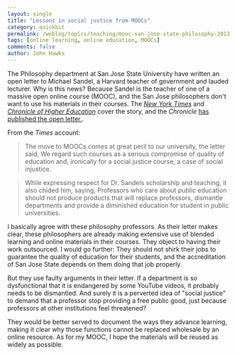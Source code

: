 ```yaml
---
layout: single 
title: "Lessons in social justice from MOOCs" 
category: quickbit
permalink: /weblog/topics/teaching/mooc-san-jose-state-philosophy-2013.html
tags: [online learning, online education, MOOCs] 
comments: false 
author: John Hawks 
---
```


The Philosophy department at San Jose State University have written an open letter to Michael Sandel, a Harvard teacher of government and lauded lecturer. Why is this news? Because Sandel is the teacher of one of a massive open online course (MOOC), and the San Jose philosophers don't want to use his materials in their courses. The <a href="http://www.nytimes.com/2013/05/03/education/san-jose-state-philosophy-dept-criticizes-online-courses.html"><em>New York Times</em></a> and <a href="http://chronicle.com/article/Why-Professors-at-San-Jose/138941/"><em>Chronicle of Higher Education</em></a> cover the story, and the <em>Chronicle</em> <a href="http://chronicle.com/article/The-Document-an-Open-Letter/138937/">has published the open letter.</a>. 

From the <em>Times</em> account: 

<blockquote>The move to MOOCs comes at great peril to our university, the letter said, We regard such courses as a serious compromise of quality of education and, ironically for a social justice course, a case of social injustice.</blockquote>

<blockquote>While expressing respect for Dr. Sandels scholarship and teaching, it also chided him, saying, Professors who care about public education should not produce products that will replace professors, dismantle departments and provide a diminished education for student in public universities.</blockquote>

I basically agree with these philosophy professors. As their letter makes clear, these philosophers are already making extensive use of blended learning and online materials in their courses. They object to having their work outsourced. I would go further: They should not shirk their jobs to guarantee the quality of education for their students, and the accreditation of San Jose State depends on them doing that job properly. 

But they use faulty arguments in their letter. If a department is so dysfunctional that it is endangered by some YouTube videos, it probably needs to be dismantled. And surely it is a perverted idea of "social justice" to demand that a professor stop providing a free public good, just because professors at other institutions feel threatened?

They would be better served to document the ways they advance learning, making it clear why those functions cannot be replaced wholesale by an online resource. As for my MOOC, I hope the materials will be reused as widely as possible.




